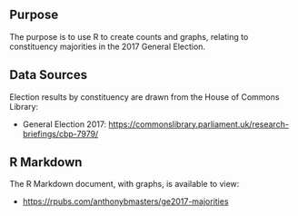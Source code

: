 ## Purpose
The purpose is to use R to create counts and graphs, relating to constituency majorities in the 2017 General Election.

## Data Sources
Election results by constituency are drawn from the House of Commons Library:
- General Election 2017: https://commonslibrary.parliament.uk/research-briefings/cbp-7979/

## R Markdown
The R Markdown document, with graphs, is available to view:
- https://rpubs.com/anthonybmasters/ge2017-majorities
